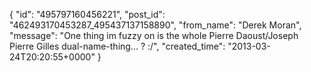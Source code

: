  {
   "id": "495797160456221",
   "post_id": "462493170453287_495437137158890",
   "from_name": "Derek Moran",
   "message": "One thing im fuzzy on is the whole Pierre Daoust/Joseph Pierre Gilles dual-name-thing... ? :/",
   "created_time": "2013-03-24T20:20:55+0000"
 }
